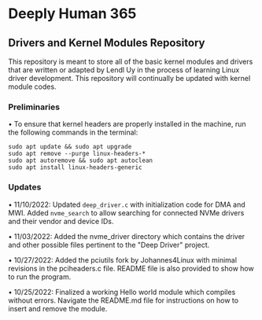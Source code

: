 # Deeply Human 365 

## Drivers and Kernel Modules Repository

This repository is meant to store all of the basic kernel modules and drivers that are written or adapted by Lendl Uy in the process of learning Linux driver development. This repository will continually be updated with kernel module codes.

### Preliminaries

• To ensure that kernel headers are properly installed in the machine, run the following commands in the terminal:

```
sudo apt update && sudo apt upgrade
sudo apt remove --purge linux-headers-*
sudo apt autoremove && sudo apt autoclean
sudo apt install linux-headers-generic
```

### Updates

• 11/10/2022: Updated `deep_driver.c` with initialization code for DMA and MWI. Added `nvme_search` to allow searching for connected NVMe drivers and their vendor and device IDs.

• 11/03/2022: Added the nvme_driver directory which contains the driver and other possible files pertinent to the "Deep Driver" project.

• 10/27/2022: Added the pciutils fork by Johannes4Linux with minimal revisions in the pciheaders.c file. README file is also provided to show how to run the program.

• 10/25/2022: Finalized a working Hello world module which compiles without errors. Navigate the README.md file for instructions on how to insert and remove the module.
